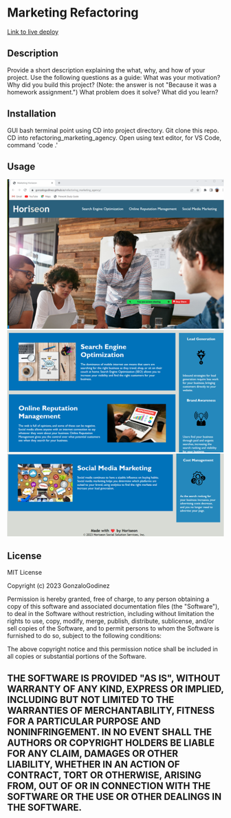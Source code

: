 # Marketing Refactoring

[Link to live deploy](https://gonzalogodinez.github.io/refactoring_marketing_agency/)

## Description
Provide a short description explaining the what, why, and how of your project. Use the following questions as a guide:
What was your motivation?
Why did you build this project? (Note: the answer is not "Because it was a homework assignment.")
What problem does it solve?
What did you learn?

## Installation
GUI bash terminal point using CD into project directory.
Git clone this repo.
CD into refactoring_marketing_agency.
Open using text editor, for VS Code, command 'code .'

## Usage
![Top Section](./assets/images/Screenshots%20Top.png)
![Middle Section](./assets/images/Screenshot%20middle%20.png)
![Bottom Section](./assets/images/Screenshot%20bottom.png)

## License
MIT License

Copyright (c) 2023 GonzaloGodinez

Permission is hereby granted, free of charge, to any person obtaining a copy
of this software and associated documentation files (the "Software"), to deal
in the Software without restriction, including without limitation the rights
to use, copy, modify, merge, publish, distribute, sublicense, and/or sell
copies of the Software, and to permit persons to whom the Software is
furnished to do so, subject to the following conditions:

The above copyright notice and this permission notice shall be included in all
copies or substantial portions of the Software.

THE SOFTWARE IS PROVIDED "AS IS", WITHOUT WARRANTY OF ANY KIND, EXPRESS OR
IMPLIED, INCLUDING BUT NOT LIMITED TO THE WARRANTIES OF MERCHANTABILITY,
FITNESS FOR A PARTICULAR PURPOSE AND NONINFRINGEMENT. IN NO EVENT SHALL THE
AUTHORS OR COPYRIGHT HOLDERS BE LIABLE FOR ANY CLAIM, DAMAGES OR OTHER
LIABILITY, WHETHER IN AN ACTION OF CONTRACT, TORT OR OTHERWISE, ARISING FROM,
OUT OF OR IN CONNECTION WITH THE SOFTWARE OR THE USE OR OTHER DEALINGS IN THE
SOFTWARE.
---

